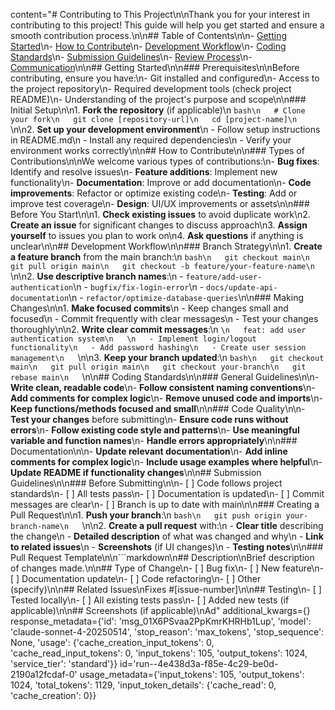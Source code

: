 content="# Contributing to This Project\n\nThank you for your interest in contributing to this project! This guide will help you get started and ensure a smooth contribution process.\n\n## Table of Contents\n\n- [Getting Started](#getting-started)\n- [How to Contribute](#how-to-contribute)\n- [Development Workflow](#development-workflow)\n- [Coding Standards](#coding-standards)\n- [Submission Guidelines](#submission-guidelines)\n- [Review Process](#review-process)\n- [Communication](#communication)\n\n## Getting Started\n\n### Prerequisites\n\nBefore contributing, ensure you have:\n- Git installed and configured\n- Access to the project repository\n- Required development tools (check project README)\n- Understanding of the project's purpose and scope\n\n### Initial Setup\n\n1. **Fork the repository** (if applicable)\n   ```bash\n   # Clone your fork\n   git clone [repository-url]\n   cd [project-name]\n   ```\n\n2. **Set up your development environment**\n   - Follow setup instructions in README.md\n   - Install any required dependencies\n   - Verify your environment works correctly\n\n## How to Contribute\n\n### Types of Contributions\n\nWe welcome various types of contributions:\n- **Bug fixes**: Identify and resolve issues\n- **Feature additions**: Implement new functionality\n- **Documentation**: Improve or add documentation\n- **Code improvements**: Refactor or optimize existing code\n- **Testing**: Add or improve test coverage\n- **Design**: UI/UX improvements or assets\n\n### Before You Start\n\n1. **Check existing issues** to avoid duplicate work\n2. **Create an issue** for significant changes to discuss approach\n3. **Assign yourself** to issues you plan to work on\n4. **Ask questions** if anything is unclear\n\n## Development Workflow\n\n### Branch Strategy\n\n1. **Create a feature branch** from the main branch:\n   ```bash\n   git checkout main\n   git pull origin main\n   git checkout -b feature/your-feature-name\n   ```\n\n2. **Use descriptive branch names**:\n   - `feature/add-user-authentication`\n   - `bugfix/fix-login-error`\n   - `docs/update-api-documentation`\n   - `refactor/optimize-database-queries`\n\n### Making Changes\n\n1. **Make focused commits**\n   - Keep changes small and focused\n   - Commit frequently with clear messages\n   - Test your changes thoroughly\n\n2. **Write clear commit messages**:\n   ```\n   feat: add user authentication system\n   \n   - Implement login/logout functionality\n   - Add password hashing\n   - Create user session management\n   ```\n\n3. **Keep your branch updated**:\n   ```bash\n   git checkout main\n   git pull origin main\n   git checkout your-branch\n   git rebase main\n   ```\n\n## Coding Standards\n\n### General Guidelines\n\n- **Write clean, readable code**\n- **Follow consistent naming conventions**\n- **Add comments for complex logic**\n- **Remove unused code and imports**\n- **Keep functions/methods focused and small**\n\n### Code Quality\n\n- **Test your changes** before submitting\n- **Ensure code runs without errors**\n- **Follow existing code style and patterns**\n- **Use meaningful variable and function names**\n- **Handle errors appropriately**\n\n### Documentation\n\n- **Update relevant documentation**\n- **Add inline comments for complex logic**\n- **Include usage examples where helpful**\n- **Update README if functionality changes**\n\n## Submission Guidelines\n\n### Before Submitting\n\n- [ ] Code follows project standards\n- [ ] All tests pass\n- [ ] Documentation is updated\n- [ ] Commit messages are clear\n- [ ] Branch is up to date with main\n\n### Creating a Pull Request\n\n1. **Push your branch**:\n   ```bash\n   git push origin your-branch-name\n   ```\n\n2. **Create a pull request** with:\n   - **Clear title** describing the change\n   - **Detailed description** of what was changed and why\n   - **Link to related issues**\n   - **Screenshots** (if UI changes)\n   - **Testing notes**\n\n### Pull Request Template\n\n```markdown\n## Description\nBrief description of changes made.\n\n## Type of Change\n- [ ] Bug fix\n- [ ] New feature\n- [ ] Documentation update\n- [ ] Code refactoring\n- [ ] Other (specify)\n\n## Related Issues\nFixes #[issue-number]\n\n## Testing\n- [ ] Tested locally\n- [ ] All existing tests pass\n- [ ] Added new tests (if applicable)\n\n## Screenshots (if applicable)\nAd" additional_kwargs={} response_metadata={'id': 'msg_01X6PSvaa2PpKmrKHRHb1Lup', 'model': 'claude-sonnet-4-20250514', 'stop_reason': 'max_tokens', 'stop_sequence': None, 'usage': {'cache_creation_input_tokens': 0, 'cache_read_input_tokens': 0, 'input_tokens': 105, 'output_tokens': 1024, 'service_tier': 'standard'}} id='run--4e438d3a-f85e-4c29-be0d-2190a12fcdaf-0' usage_metadata={'input_tokens': 105, 'output_tokens': 1024, 'total_tokens': 1129, 'input_token_details': {'cache_read': 0, 'cache_creation': 0}}